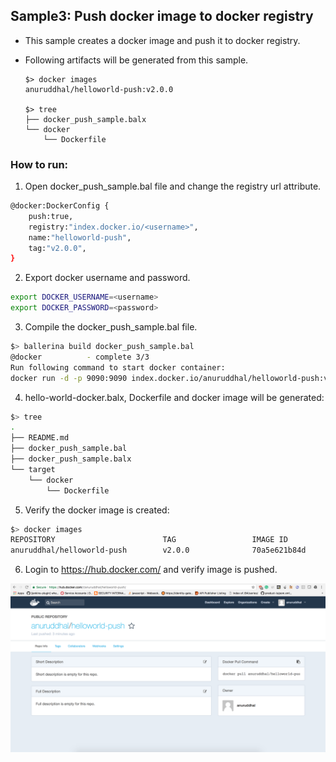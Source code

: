 ## Sample3: Push docker image to docker registry

- This sample creates a docker image and push it to docker registry. 

- Following artifacts will be generated from this sample.
    ``` 
    $> docker images
    anuruddhal/helloworld-push:v2.0.0
    
    $> tree
    ├── docker_push_sample.balx
    └── docker
        └── Dockerfile
    ```
### How to run:

1. Open docker_push_sample.bal file and change the registry url attribute.
```bash
@docker:DockerConfig {
    push:true,
    registry:"index.docker.io/<username>",
    name:"helloworld-push",
    tag:"v2.0.0",
}
```

2. Export docker username and password.
```bash
export DOCKER_USERNAME=<username>
export DOCKER_PASSWORD=<password>
```

3. Compile the  docker_push_sample.bal file. 
```bash
$> ballerina build docker_push_sample.bal
@docker 		 - complete 3/3
Run following command to start docker container:
docker run -d -p 9090:9090 index.docker.io/anuruddhal/helloworld-push:v2.0.0
```

4. hello-world-docker.balx, Dockerfile and docker image will be generated: 
```bash
$> tree
.
├── README.md
├── docker_push_sample.bal
├── docker_push_sample.balx
└── target
    └── docker
        └── Dockerfile
```

5. Verify the docker image is created:
```bash
$> docker images
REPOSITORY                        TAG                 IMAGE ID            CREATED             SIZE
anuruddhal/helloworld-push        v2.0.0              70a5e621b84d        2 minutes ago       102MB
```

6. Login to https://hub.docker.com/ and verify image is pushed.

![alt tag](./DockerRegistry.png)